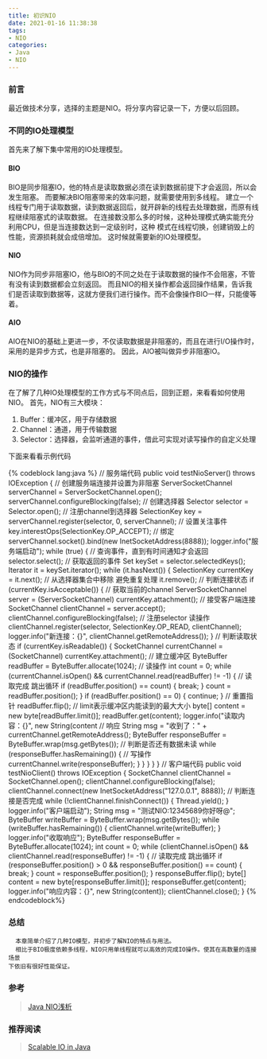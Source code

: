 ```yaml
---
title: 初识NIO
date: 2021-01-16 11:38:38
tags:
- NIO
categories:
- Java
- NIO
---
```


### 前言
    
   最近做技术分享，选择的主题是NIO。将分享内容记录一下，方便以后回顾。
<!-- more -->

### 不同的IO处理模型

   首先来了解下集中常用的IO处理模型。

#### BIO
   BIO是同步阻塞IO，他的特点是读取数据必须在读到数据前提下才会返回，所以会发生阻塞。
   而要解决BIO阻塞带来的效率问题，就需要使用到多线程。
   建立一个线程专门用于读取数据，读到数据返回后，就开辟新的线程去处理数据，而原有线程继续阻塞式的读取数据。
   在连接数没那么多的时候，这种处理模式确实能充分利用CPU，但是当连接数达到一定级别时，这种
   模式在线程切换，创建销毁上的性能，资源损耗就会成倍增加。
   这时候就需要新的IO处理模型。
#### NIO
   NIO作为同步非阻塞IO，他与BIO的不同之处在于读取数据的操作不会阻塞，不管有没有读到数据都会立刻返回。
   而且NIO的相关操作都会返回操作结果，告诉我们是否读取到数据等，这就方便我们进行操作。而不会像操作BIO一样，只能傻等着。

#### AIO
   AIO在NIO的基础上更进一步，不仅读取数据是非阻塞的，而且在进行I/O操作时，采用的是异步方式，也是非阻塞的。
   因此，AIO被叫做异步非阻塞IO。

### NIO的操作
   在了解了几种IO处理模型的工作方式与不同点后，回到正题，来看看如何使用NIO。
   首先，NIO有三大模块：
   1. Buffer：缓冲区，用于存储数据
   2. Channel：通道，用于传输数据
   3. Selector：选择器，会监听通道的事件，借此可实现对读写操作的自定义处理


  下面来看看示例代码

{% codeblock lang:java %}
// 服务端代码
public void testNioServer() throws IOException {
    // 创建服务端连接并设置为非阻塞
    ServerSocketChannel serverChannel = ServerSocketChannel.open();
    serverChannel.configureBlocking(false);
    // 创建选择器
    Selector selector = Selector.open();
    // 注册channel到选择器
    SelectionKey key = serverChannel.register(selector, 0, serverChannel);
    // 设置关注事件
    key.interestOps(SelectionKey.OP_ACCEPT);
    // 绑定
    serverChannel.socket().bind(new InetSocketAddress(8888));
    logger.info("服务端启动");
    while (true) {
        // 查询事件，直到有时间通知才会返回
        selector.select();
        // 获取返回的事件
        Set<SelectionKey> keySet = selector.selectedKeys();
        Iterator<SelectionKey> it = keySet.iterator();
        while (it.hasNext()) {
            SelectionKey currentKey = it.next();
            // 从选择器集合中移除 避免重复处理
            it.remove();
            // 判断连接状态
            if (currentKey.isAcceptable()) {
                // 获取当前的channel
                ServerSocketChannel server = (ServerSocketChannel) currentKey.attachment();
                // 接受客户端连接
                SocketChannel clientChannel = server.accept();
                clientChannel.configureBlocking(false);
                // 注册selector 读操作
                clientChannel.register(selector, SelectionKey.OP_READ, clientChannel);
                logger.info("新连接：{}", clientChannel.getRemoteAddress());
            }
            // 判断读取状态
            if (currentKey.isReadable()) {
                SocketChannel currentChannel = (SocketChannel) currentKey.attachment();
                // 建立缓冲区
                ByteBuffer readBuffer = ByteBuffer.allocate(1024);
                // 读操作
                int count = 0;
                while (currentChannel.isOpen() && currentChannel.read(readBuffer) != -1) {
                    // 读取完成 跳出循环
                    if (readBuffer.position() == count) {
                        break;
                    }
                    count = readBuffer.position();
                }
                if (readBuffer.position() == 0) {
                    continue;
                }
                // 重置指针
                readBuffer.flip();
                // limit表示缓冲区内能读到的最大大小
                byte[] content = new byte[readBuffer.limit()];
                readBuffer.get(content);
                logger.info("读取内容：{}", new String(content
                // 响应
                String msg = "收到了：" + currentChannel.getRemoteAddress();
                ByteBuffer responseBuffer = ByteBuffer.wrap(msg.getBytes());
                // 判断是否还有数据未读
                while (responseBuffer.hasRemaining()) {
                    // 写操作
                    currentChannel.write(responseBuffer);
                }
            }
        }
    }
}
// 客户端代码
public void testNioClient() throws IOException {
    SocketChannel clientChannel = SocketChannel.open();
    clientChannel.configureBlocking(false);
    clientChannel.connect(new InetSocketAddress("127.0.0.1", 8888));
    // 判断连接是否完成
    while (!clientChannel.finishConnect()) {
        Thread.yield();
    }
    logger.info("客户端启动");
    String msg = "测试NIO:12345689你好呀@";
    ByteBuffer writeBuffer = ByteBuffer.wrap(msg.getBytes());
    while (writeBuffer.hasRemaining()) {
        clientChannel.write(writeBuffer);
    }
    logger.info("收取响应");
    ByteBuffer responseBuffer = ByteBuffer.allocate(1024);
    int count = 0;
    while (clientChannel.isOpen() && clientChannel.read(responseBuffer) != -1) {
        // 读取完成 跳出循环
        if (responseBuffer.position() > 0 && responseBuffer.position() == count) {
            break;
        }
        count = responseBuffer.position();
    }
    responseBuffer.flip();
    byte[] content = new byte[responseBuffer.limit()];
    responseBuffer.get(content);
    logger.info("响应内容：{}", new String(content));
    clientChannel.close();
}
{% endcodeblock%}

### 总结
      本章简单介绍了几种IO模型，并初步了解NIO的特点与用法。
      相比于BIO极度依赖多线程，NIO只用单线程就可以高效的完成IO操作。使其在高数量的连接场景
    下依旧有很好性能保证。

### 参考
>[Java NIO浅析](https://tech.meituan.com/2016/11/04/nio.html)

### 推荐阅读
>[Scalable IO in Java](http://gee.cs.oswego.edu/dl/cpjslides/nio.pdf)
